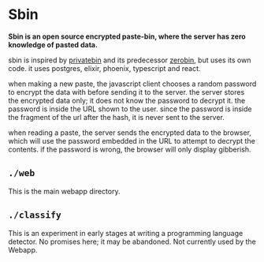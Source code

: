 # Sbin

**Sbin is an open source encrypted paste-bin, where the server has zero
knowledge of pasted data.**

sbin is inspired by [privatebin](https://privatebin.info/) and its predecessor
[zerobin](https://sebsauvage.net/wiki/doku.php?id=php:zerobin), but uses its
own code. it uses postgres, elixir, phoenix, typescript and react.

when making a new paste, the javascript client chooses a random
password to encrypt the data with before sending it to the server. the
server stores the encrypted data only; it does not know the password
to decrypt it. the password is inside the URL shown to the user. since
the password is inside the fragment of the url after the hash, it is
never sent to the server.

when reading a paste, the server sends the encrypted data to the
browser, which will use the password embedded in the URL to attempt to
decrypt the contents. if the password is wrong, the browser will only
display gibberish.

## `./web`

This is the main webapp directory.

## `./classify`

This is an experiment in early stages at writing a programming language
detector. No promises here; it may be abandoned. Not currently used by the
Webapp.
